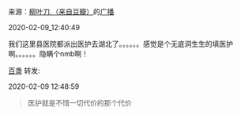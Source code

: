 来源：[柳叶刀.（来自豆瓣）](https://www.douban.com/people/lancetliang/)的[广播](https://www.douban.com/people/lancetliang/status/2799834313/)


2020-02-09_12:40:49

我们这里县医院都派出医护去湖北了。。。。。。感觉是个无底洞生生的填医护啊。。。。。。隐瞒个nmb啊！

[百盏](https://www.douban.com/people/hongshulin/) 转发:

2020-02-09 12:48:59

> 医护就是不惜一切代价的那个代价 